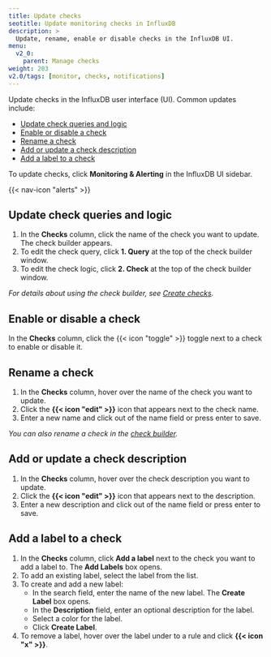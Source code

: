 ```yaml
---
title: Update checks
seotitle: Update monitoring checks in InfluxDB
description: >
  Update, rename, enable or disable checks in the InfluxDB UI.
menu:
  v2_0:
    parent: Manage checks
weight: 203
v2.0/tags: [monitor, checks, notifications]
---
```


Update checks in the InfluxDB user interface (UI).
Common updates include:

- [Update check queries and logic](#update-check-queries-and-logic)
- [Enable or disable a check](#enable-or-disable-a-check)
- [Rename a check](#rename-a-check)
- [Add or update a check description](#add-or-update-a-check-description)
- [Add a label to a check](#add-a-label-to-a-check)

To update checks, click **Monitoring & Alerting** in the InfluxDB UI sidebar.

{{< nav-icon "alerts" >}}


## Update check queries and logic
1.  In the **Checks** column, click the name of the check you want to update.
    The check builder appears.
2. To edit the check query, click **1. Query** at the top of the check builder window.
3. To edit the check logic, click **2. Check** at the top of the check builder window.

_For details about using the check builder, see [Create checks](/v2.0/monitor-alert/checks/create/)._

## Enable or disable a check
In the **Checks** column, click the {{< icon "toggle" >}} toggle next to a check
to enable or disable it.

## Rename a check
1.  In the **Checks** column, hover over the name of the check you want to update.
2.  Click the **{{< icon "edit" >}}** icon that appears next to the check name.
2.  Enter a new name and click out of the name field or press enter to save.

_You can also rename a check in the [check builder](#update-check-queries-and-logic)._

## Add or update a check description
1.  In the **Checks** column, hover over the check description you want to update.
2.  Click the **{{< icon "edit" >}}** icon that appears next to the description.
2.  Enter a new description and click out of the name field or press enter to save.

## Add a label to a check
1.  In the **Checks** column, click **Add a label** next to the check you want to add a label to.
    The **Add Labels** box opens.
2.  To add an existing label, select the label from the list.
3.  To create and add a new label:
    - In the search field, enter the name of the new label. The **Create Label** box opens.
    - In the **Description** field, enter an optional description for the label.
    - Select a color for the label.
    - Click **Create Label**.
4.  To remove a label, hover over the label under to a rule and click **{{< icon "x" >}}**.
